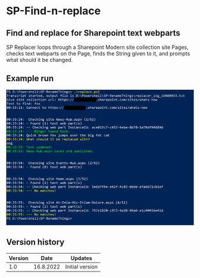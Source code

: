 # SP-Find-n-replace
## Find and replace for Sharepoint text webparts
SP Replacer loops through a Sharepoint Modern site collection site Pages, 
checks text webparts on the Page, finds the String given to it, 
and prompts what should it be changed.

## Example run
![Example image](example.png)

## Version history
|Version|Date|Updates|
|--|--|--|
|1.0|16.8.2022|Initial version|
